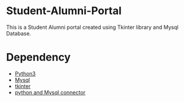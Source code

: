 # Student-Alumni-Portal
 This is a Student Alumni portal created using Tkinter library and Mysql Database.
 
 # Dependency
 <ul>
  <li><a href="https://www.python.org/">Python3</a></li>
 <li> <a href="https://www.mysql.com/"> Mysql</a></li>
  <li><a href="https://docs.python.org/3/library/tkinter.html">tkinter </a></li>
 <li><a href="https://dev.mysql.com/downloads/connector/python/"> python and Mysql connector </a></li>
 </ul>

<img href="https://user-images.githubusercontent.com/46244176/83952143-5715ff00-a854-11ea-9e1f-721c95abd7fa.png" />
<img href="https://user-images.githubusercontent.com/46244176/83952147-5b421c80-a854-11ea-926e-655a58428fe1.png"/>
<img href="https://user-images.githubusercontent.com/46244176/83952149-5da47680-a854-11ea-9b31-78aedb064575.png"/>
<img href="https://user-images.githubusercontent.com/46244176/83952150-61d09400-a854-11ea-8529-5c8240cda6d6.png"/>
<img href="https://user-images.githubusercontent.com/46244176/83952151-6301c100-a854-11ea-97b1-8b5dbbe18bae.png"/>
